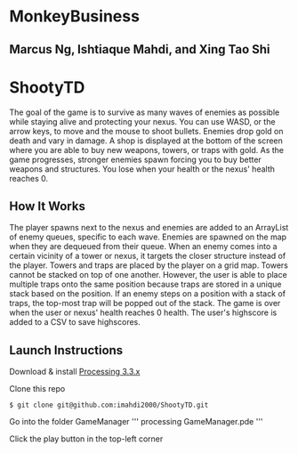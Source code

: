 # MonkeyBusiness
## Marcus Ng, Ishtiaque Mahdi, and Xing Tao Shi
# ShootyTD
The goal of the game is to survive as many waves of enemies as possible while staying alive and protecting your nexus. You can use WASD, or the arrow keys, to move and the mouse to shoot bullets. Enemies drop gold on death and vary in damage. A shop is displayed at the bottom of the screen where you are able to buy new weapons, towers, or traps with gold. As the game progresses, stronger enemies spawn forcing you to buy better weapons and structures. You lose when your health or the nexus' health reaches 0.

## How It Works
The player spawns next to the nexus and enemies are added to an ArrayList of enemy queues, specific to each wave. Enemies are spawned on the map when they are dequeued from their queue. When an enemy comes into a certain vicinity of a tower or nexus, it targets the closer structure instead of the player. Towers and traps are placed by the player on a grid map. Towers cannot be stacked on top of one another. However, the user is able to place multiple traps onto the same position because traps are stored in a unique stack based on the position. If an enemy steps on a position with a stack of traps, the top-most trap will be popped out of the stack. The game is over when the user or nexus' health reaches 0 health. The user's highscore is added to a CSV to save highscores.

## Launch Instructions

Download & install [Processing 3.3.x](https://processing.org/download/)


Clone this repo
```
$ git clone git@github.com:imahdi2000/ShootyTD.git
```

Go into the folder GameManager
'''
processing GameManager.pde
'''

Click the play button in the top-left corner
